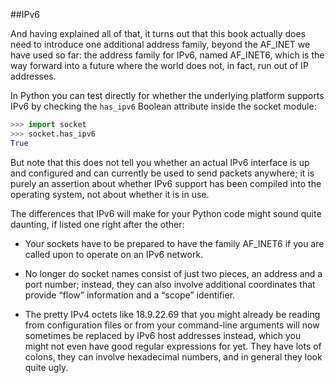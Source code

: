 ##IPv6

And having explained all of that, it turns out that this book actually does need to introduce one
additional address family, beyond the AF_INET we have used so far: the address family for IPv6, named
AF_INET6, which is the way forward into a future where the world does not, in fact, run out of IP
addresses.

In Python you can test directly for whether the underlying platform supports IPv6 by checking the
`has_ipv6` Boolean attribute inside the socket module:
```python
>>> import socket
>>> socket.has_ipv6
True
```
But note that this does not tell you whether an actual IPv6 interface is up and configured and can
currently be used to send packets anywhere; it is purely an assertion about whether IPv6 support has
been compiled into the operating system, not about whether it is in use.

The differences that IPv6 will make for your Python code might sound quite daunting, if listed one
right after the other:
- Your sockets have to be prepared to have the family AF_INET6 if you are called
upon to operate on an IPv6 network.


- No longer do socket names consist of just two pieces, an address and a port
number; instead, they can also involve additional coordinates that provide “flow”
information and a “scope” identifier.


- The pretty IPv4 octets like 18.9.22.69 that you might already be reading from
configuration files or from your command-line arguments will now sometimes be
replaced by IPv6 host addresses instead, which you might not even have good
regular expressions for yet. They have lots of colons, they can involve hexadecimal
numbers, and in general they look quite ugly.

